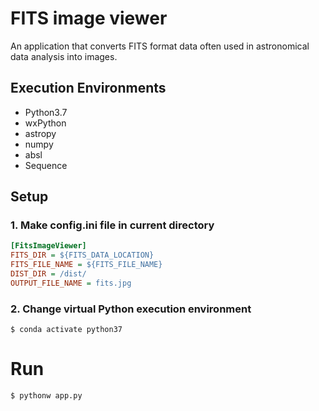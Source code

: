 # FITS image viewer
An application that converts FITS format data often used in astronomical data analysis into images.
## Execution Environments
- Python3.7
- wxPython
- astropy
- numpy
- absl
- Sequence

## Setup

### 1. Make config.ini file in current directory
```config.ini
[FitsImageViewer]
FITS_DIR = ${FITS_DATA_LOCATION}
FITS_FILE_NAME = ${FITS_FILE_NAME}
DIST_DIR = /dist/
OUTPUT_FILE_NAME = fits.jpg
```

### 2. Change virtual Python execution environment
```
$ conda activate python37
```

# Run
```
$ pythonw app.py
```